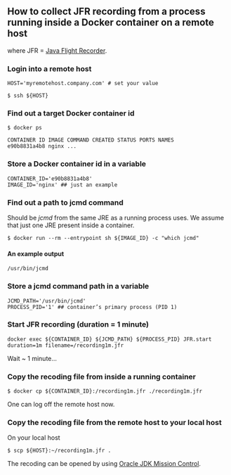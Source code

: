 ## How to collect JFR recording from a process running inside a Docker container on a remote host

where JFR = [Java Flight Recorder](https://docs.oracle.com/javacomponents/jmc-5-4/jfr-runtime-guide/about.htm#JFRUH170). 

### Login into a remote host

```
HOST='myremotehost.company.com' # set your value
```

`$ ssh ${HOST}`

### Find out a target Docker container id

`$ docker ps`
```
CONTAINER ID IMAGE COMMAND CREATED STATUS PORTS NAMES
e90b8831a4b8 nginx ...
```

### Store a Docker container id in a variable
```
CONTAINER_ID='e90b8831a4b8'
IMAGE_ID='nginx' ## just an example
```

### Find out a path to jcmd command
Should be _jcmd_ from the same JRE as a running process uses. We assume that just one JRE present inside a container.

`$ docker run --rm --entrypoint sh ${IMAGE_ID} -c "which jcmd"`

#### An example output
```
/usr/bin/jcmd 
```

### Store a jcmd command path in a variable
```
JCMD_PATH='/usr/bin/jcmd'
PROCESS_PID='1' ## container’s primary process (PID 1)
```

### Start JFR recording (duration = 1 minute)
`docker exec ${CONTAINER_ID} ${JCMD_PATH} ${PROCESS_PID} JFR.start duration=1m filename=/recording1m.jfr`

Wait ~ 1 minute...

### Copy the recoding file from inside a running container
`$ docker cp ${CONTAINER_ID}:/recording1m.jfr ./recording1m.jfr`

One can log off the remote host now. 

### Copy the recoding file from the remote host to your local host
On your local host

`$ scp ${HOST}:~/recording1m.jfr . `

The recoding can be opened by using [Oracle JDK Mission Control](https://www.oracle.com/java/technologies/jdk-mission-control.html).